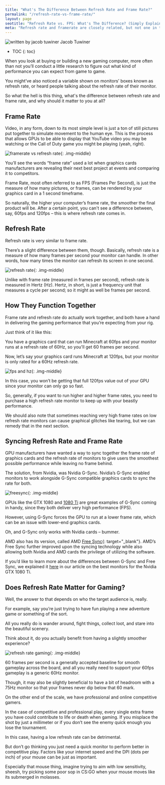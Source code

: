 ```yaml
---
title: "What's The Difference Between Refresh Rate and Frame Rate?" 
permalink: "/refresh-rate-vs-frame-rate/"
layout: page
seotitle: "Refresh Rate vs. FPS: What's The Difference? (Simply Explained)" 
meta: "Refresh rate and framerate are closely related, but not one in the same. In this post we're going to explore how they're different and why they're important."
---
```


<div class="author-line">
	<img class="author-image" alt="written by jacob tuwiner" src="/img/profile/close.jpg" />
	<span>Jacob Tuwiner</span>
</div>

* TOC
{: toc}

When you look at buying or building a new gaming computer, more often than not you’ll conduct a little research to figure out what kind of performance you can expect from game to game. 

You might’ve also noticed a variable shown on monitors’ boxes known as refresh rate, or heard people talking about the refresh rate of their monitor. 

So what the hell is this thing, what's the difference between refresh rate and frame rate, and why should it matter to you at all?

## Frame Rate 

Video, in any form, down to its most simple level is just a ton of still pictures put together to simulate movement to the human eye. This is the process that allows GPUs to be able to display that YouTube video you may be watching or the Call of Duty game you might be playing (yeah, right).

![framerate vs refresh rate](/img/framerate-vs-refreshrate/framerate.jpg){: .img-middle}

You’ll see the words “frame rate” used a lot when graphics cards manufacturers are revealing their next best project at events and comparing it to competitors. 

Frame Rate, most often referred to as FPS (Frames Per Second), is just the measure of how many pictures, or frames, can be rendered by your graphics card in a 1 second timeframe. 

So naturally, the higher your computer’s frame rate, the smoother the final product will be. After a certain point, you can't see a difference between, say, 60fps and 120fps – this is where refresh rate comes in.

## Refresh Rate

Refresh rate is very similar to frame rate. 

There’s a slight difference between them, though. Basically, refresh rate is a measure of how many frames per second your monitor can handle. In other words, how many times the monitor can refresh its screen in one second. 

![refresh rate](/img/framerate-vs-refreshrate/refresh-rate.jpg){: .img-middle}

Unlike with frame rate (measured in frames per second), refresh rate is measured in Hertz (Hz). Hertz, in short, is just a frequency unit that measures a cycle per second; so it might as well be frames per second.

## How They Function Together

Frame rate and refresh rate do actually work together, and both have a hand in delivering the gaming performance that you’re expecting from your rig.

Just think of it like this: 

You have a graphics card that can run Minecraft at 60fps and your monitor runs at a refresh rate of 60Hz, so you'll get 60 frames per second.

Now, let’s say your graphics card runs Minecraft at 120fps, but your monitor is only rated for a 60Hz refresh rate. 

![fps and hz](/img/framerate-vs-refreshrate/fps-hz.jpg){: .img-middle}

In this case, you won’t be getting that full 120fps value out of your GPU since your monitor can only go so fast.

So, generally, if you want to run higher and higher frame rates, you need to purchase a high refresh rate monitor to keep up with your beastly performance.

We should also note that sometimes reaching very high frame rates on low refresh rate monitors can cause graphical glitches like tearing, but we can remedy that in the next section.

## Syncing Refresh Rate and Frame Rate

GPU manufacturers have wanted a way to sync together the frame rate of graphics cards and the refresh rate of monitors to give users the smoothest possible performance while leaving no frame behind.

The solution, from Nvidia, was Nvidia G-Sync. Nvidia’s G-Sync enabled monitors to work alongside G-Sync compatible graphics cards to sync the rate for both. 

![freesync](/img/framerate-vs-refreshrate/amd-freesync.png){: .img-middle}

GPUs like the GTX 1080 and [1080 Ti](/graphics-cards/gtx-1080-ti/) are great examples of G-Sync coming in handy, since they both deliver very high performance (FPS). 

However, using G-Sync forces the GPU to run at a lower frame rate, which can be an issue with lower-end graphics cards. 

Oh, and G-Sync only works with Nvidia cards – bummer.

AMD also has its version, called AMD [Free Sync](https://www.tomshardware.com/reviews/amd-freesync-monitor-glossary-definition-explained,6009.html){: target="_blank"}. AMD’s Free Sync further improved upon the syncing technology while also allowing both Nvidia and AMD cards the privilege of utilizing the software.

If you’d like to learn more about the differences between G-Sync and Free Sync, we explained it [here](/graphics-cards/gtx-1080-ti/monitor/) in our article on the best monitors for the Nvidia GTX 1080 Ti.

## Does Refresh Rate Matter for Gaming?

Well, the answer to that depends on who the target audience is, really.

For example, say you’re just trying to have fun playing a new adventure game or something of the sort. 

All you really do is wander around, fight things, collect loot, and stare into the beautiful scenery. 

Think about it, do you actually benefit from having a slightly smoother experience?

![refresh rate gaming](/img/framerate-vs-refreshrate/refresh-rate-gaming.jpg){: .img-middle}

60 frames per second is a generally accepted baseline for smooth gameplay across the board, and all you really need to support your 60fps gameplay is a generic 60Hz monitor. 

Though, it may also be slightly beneficial to have a bit of headroom with a 75Hz monitor so that your frames never dip below that 60 mark.

On the other end of the scale, we have professional and online competitive gamers.

In the case of competitive and professional play, every single extra frame you have could contribute to life or death when gaming. If you misplace the shot by just a millimeter or if you don’t see the enemy quick enough you lose the tournament. 

In this case, having a low refresh rate can be detrimental.

But don’t go thinking you just need a quick monitor to perform better in competitive play. Factors like your internet speed and the DPI (dots per inch) of your mouse can be just as important. 

Especially that mouse thing, imagine trying to aim with low sensitivity, sheesh, try picking some poor sop in CS:GO when your mouse moves like its submerged in molasses.

